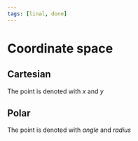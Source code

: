 ```yaml
---
tags: [linal, done]
---
```


# Coordinate space

## Cartesian

The point is denoted with _x_ and _y_

## Polar

The point is denoted with _angle_ and _radius_
